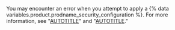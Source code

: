 You may encounter an error when you attempt to apply a {% data variables.product.prodname_security_configuration %}. For more information, see "[AUTOTITLE](/code-security/securing-your-organization/managing-the-security-of-your-organization/finding-repositories-with-attachment-failures)" and "[AUTOTITLE](/code-security/securing-your-organization/troubleshooting-security-configurations/)."
